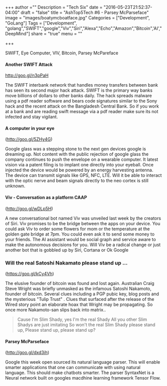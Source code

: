 +++
author =""
Description = "Tech Six"
date = "2016-05-23T21:52:37-04:00"
draft = "false"
title = "AshTop5Tech #6 - Parsey McParseface"
image = "images/boatymcboatface.jpg"
Categories = ["Development", "GoLang"]
Tags = ["Development", "golang","SWIFT","google","Viv","Siri","Alexa","Echo","Amazon","Bitcoin",'AI',"DeepMind"]
share = "true"
menu = ""

+++

SWIFT, Eye Computer, VIV, Bitcoin, Parsey McPareface
<!--more-->

#### Another SWIFT Attack
<http://goo.gl/n3pPaH>


The SWIFT interbank network that  handles money transfers between bank has seen its second major hack attack.  SWIFT is the primary way banks move billions of dollars to other banks daily. The hack spreads malware using a pdf reader software and bears code signatures similar to the Sony hack and the recent attack on the Bangladesh Central Bank. So if you work at a bank and are reading swift message via a pdf reader make sure its not infected and stay vigilant.

#### A computer in your eye
(http://goo.gl/5ZHy4G)


Google glass was a stepping stone to the next gen devices google is dreaming up. Not content with the public rejection of google glass the company continues to push the envelope on a wearable computer. It latest vision via a patent filing is to implant one directly into your eyeball.  Once injected the device would be powered by an energy harvesting antenna. The device can transmit  signals like GPS, NFC, LTE. Will it be able to interact with the optic nerve and beam signals directly to the neo cortex is still unknown.

#### Viv - Conversation as a platform CAAP
(http://goo.gl/wDLp5H)


A new conversational bot named Viv was unveiled  last week by the creators of Siri. Viv promises to be the bridge between the apps on your device. You could ask Viv to order some flowers for mom or the temperature at the golden gate bridge at 7pm. You could even ask it to send some money to your friends. The AI assistant would be social graph and service aware to make the autonomous decisions for you. Will Viv be a radical change or just another bot that is gobbled up  by Siri, Cortana or Ok Google

### Will the real Satoshi Nakamato please stand up ...
(https://goo.gl/kCy4Vh)

The elusive founder of bitcoin  was found and lost again. Australian Craig Steve Wright was briefly unmasked as the infamous  Satoshi Nakamoto, founder of bitcoin. Several clues including a PGP pubic key, blog posts and the mysterious "Tulip Trust" .  Clues that surfaced after the release of the Wired story point an elaborate hoax that Wright may be propagating. So once more Nakamoto-san slips back into matrix..

> Cause I'm Slim Shady, yes I'm the real Shady
All you other Slim Shadys are just imitating
So won't the real Slim Shady please stand up,
Please stand up, please stand up?


#### Parsey McParseface
(http://goo.gl/dxd3ih)

Google this week open sourced its natural language parser. This will enable smarter applications that one can communicate with using natural language. This should make chatbots smarter. The parser SyntaxNet is a Neural network built on googles macdhine learning framework Tensor Flow.
